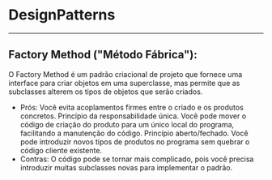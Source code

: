 # DesignPatterns
---
## Factory Method ("Método Fábrica"):
O Factory Method é um padrão criacional de projeto que fornece uma interface para criar objetos em uma superclasse, mas permite que as subclasses alterem os tipos de objetos que serão criados.

* Prós:
Você evita acoplamentos firmes entre o criado e os produtos concretos.
Princípio da responsabilidade única. Você pode mover o código de criação do produto para um único local do programa, facilitando a manutenção do código.
Princípio aberto/fechado. Você pode introduzir novos tipos de produtos no programa sem quebrar o código cliente existente.
&nbsp;
* Contras:
O código pode se tornar mais complicado, pois você precisa introduzir muitas subclasses novas para implementar o padrão.